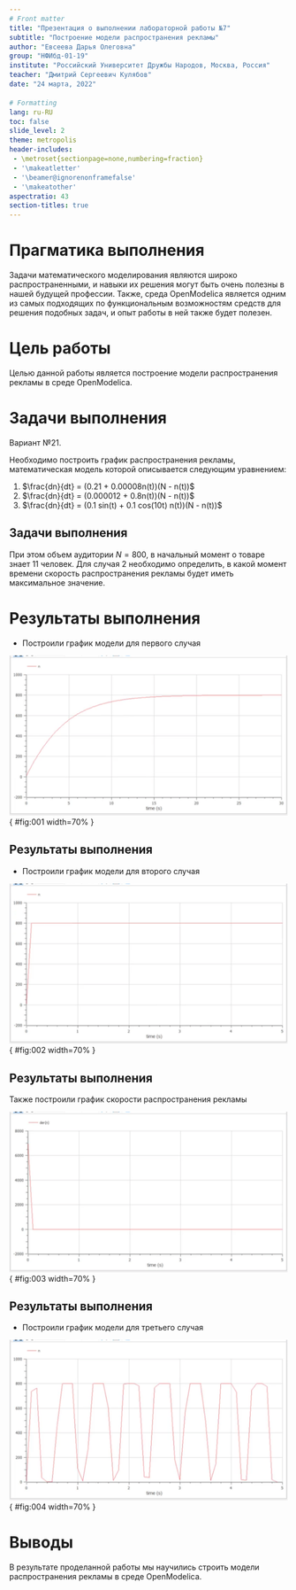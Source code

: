 ```yaml
---
# Front matter
title: "Презентация о выполнении лабораторной работы №7"
subtitle: "Построение модели распространения рекламы"
author: "Евсеева Дарья Олеговна"
group: "НФИбд-01-19"
institute: "Российский Университет Дружбы Народов, Москва, Россия"
teacher: "Дмитрий Сергеевич Кулябов"
date: "24 марта, 2022"

# Formatting
lang: ru-RU
toc: false
slide_level: 2
theme: metropolis
header-includes:
 - \metroset{sectionpage=none,numbering=fraction}
 - '\makeatletter'
 - '\beamer@ignorenonframefalse'
 - '\makeatother'
aspectratio: 43
section-titles: true
---
```


# Прагматика выполнения

Задачи математического моделирования являются широко распространенными, и навыки их решения могут быть очень полезны в нашей будущей профессии. Также, среда OpenModelica является одним из самых подходящих по функциональным возможностям средств для решения подобных задач, и опыт работы в ней также будет полезен.

# Цель работы

Целью данной работы является построение модели распространения рекламы в среде OpenModelica.

# Задачи выполнения

Вариант №21.

Необходимо построить график распространения рекламы, математическая модель которой описывается следующим уравнением:

1. $\frac{dn}{dt} = (0.21 + 0.00008n(t))(N - n(t))$
2. $\frac{dn}{dt} = (0.000012 + 0.8n(t))(N - n(t))$
3. $\frac{dn}{dt} = (0.1 sin(t) + 0.1 cos(10t) n(t))(N - n(t))$

## Задачи выполнения

При этом объем аудитории $N = 800$, в начальный момент о товаре знает 11 человек. Для случая 2 необходимо определить, в какой момент времени скорость распространения рекламы будет иметь максимальное значение.

# Результаты выполнения

- Построили график модели для первого случая

![График для первого случая](../screenshots/3.png){ #fig:001 width=70% }

## Результаты выполнения

- Построили график модели для второго случая

![График для второго случая](../screenshots/5.png){ #fig:002 width=70% }

## Результаты выполнения

Также построили график скорости распространения рекламы

![График скорости распространения рекламы](../screenshots/6.png){ #fig:003 width=70% }

## Результаты выполнения

- Построили график модели для третьего случая

![График для третьего случая](../screenshots/8.png){ #fig:004 width=70% }

# Выводы

В результате проделанной работы мы научились строить модели распространения рекламы в среде OpenModelica.
